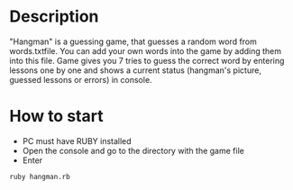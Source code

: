# **Description**

"Hangman" is a guessing game, that guesses a random word from words.txtfile. You can add your own words into the game by adding them into this file. Game gives you 7 tries to guess the correct word by entering lessons one by one and shows a current status (hangman's picture, guessed lessons or errors) in console.

# **How to start**

- PC must have RUBY installed
- Open the console and go to the directory with the game file
- Enter

```
ruby hangman.rb
```
